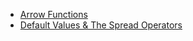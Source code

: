 
-  [Arrow Functions](https://github.com/SaravananRajaraman/learn/blob/master/ES6-The_Right_Parts/Arrow%20Functions.md)
- [Default Values & The Spread Operators]()
<!--stackedit_data:
eyJoaXN0b3J5IjpbLTM2ODcxNzIzM119
-->